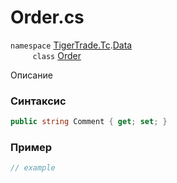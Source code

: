 
# Order.cs
`namespace` [TigerTrade.Tc](../../../../TigerTrade.Tc.md).[Data](../../../../TigerTrade.Tc/Data.md)  
&nbsp;&nbsp;&nbsp;&nbsp;&nbsp;&nbsp;&nbsp;&nbsp;&nbsp;`class` [Order](../../Order.cs.md)

Описание

### Синтаксис
```csharp
public string Comment { get; set; }
```
### Пример  
```csharp
// example
```
